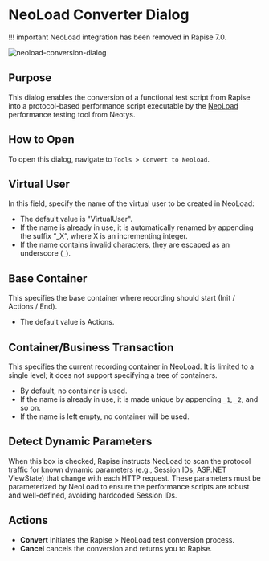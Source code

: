 # NeoLoad Converter Dialog

!!! important
    NeoLoad integration has been removed in Rapise 7.0.

![neoload-conversion-dialog](./img/neoload_convertor_dialog1.png)

## Purpose

This dialog enables the conversion of a functional test script from Rapise into a protocol-based performance script executable by the [NeoLoad](neoload_integration.md) performance testing tool from Neotys.

## How to Open

To open this dialog, navigate to `Tools > Convert to Neoload`.

## Virtual User

In this field, specify the name of the virtual user to be created in NeoLoad:

-   The default value is "VirtualUser".
-   If the name is already in use, it is automatically renamed by appending the suffix “_X”, where X is an incrementing integer.
-   If the name contains invalid characters, they are escaped as an underscore (_).

## Base Container

This specifies the base container where recording should start (Init / Actions / End).

-   The default value is Actions.

## Container/Business Transaction

This specifies the current recording container in NeoLoad. It is limited to a single level; it does not support specifying a tree of containers.

-   By default, no container is used.
-   If the name is already in use, it is made unique by appending `_1`, `_2`, and so on.
-   If the name is left empty, no container will be used.

## Detect Dynamic Parameters

When this box is checked, Rapise instructs NeoLoad to scan the protocol traffic for known dynamic parameters (e.g., Session IDs, ASP.NET ViewState) that change with each HTTP request. These parameters must be parameterized by NeoLoad to ensure the performance scripts are robust and well-defined, avoiding hardcoded Session IDs.

## Actions

-   **Convert** initiates the Rapise &gt; NeoLoad test conversion process.
-   **Cancel** cancels the conversion and returns you to Rapise.